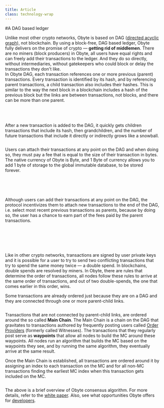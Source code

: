 ```yaml
---
title: Article
class: technology-wrap
---
```

#A DAG based ledger
<div class="sub-block">
    Unlike most other crypto networks, Obyte is based on DAG (<a target="_blank" href="https://en.wikipedia.org/wiki/Directed_acyclic_graph">directed acyclic graph</a>), not blockchain. By using a block-free, DAG based ledger, Obyte fully delivers on the promise of crypto &mdash; <strong>getting rid of middlemen</strong>. There are no miners (block producers) in Obyte, all users have equal rights and can freely add their transactions to the ledger. And they do so directly, without intermediaries, without gatekeepers who could block or delay the transactions they don't like.
</div>
<div class="sub-text-block">
    In Obyte DAG, each transaction references one or more previous (parent) transactions. Every transaction is identified by its hash, and by referencing parent transactions, a child transaction also includes their hashes. This is similar to the way the next block in a blockchain includes a hash of the previous block but the links are between transactions, not blocks, and there can be more than one parent.
</div>
<div class="text-block">
    <br><br>
    <img src="/user/themes/obyte/assets/technology/svg1.svg" alt="">
    <br><br>
    <p>After a new transaction is added to the DAG, it quickly gets children transactions that include its hash, then grandchildren, and the number of future transactions that include it directly or indirectly grows like a snowball.</p>
    <img src="/user/themes/obyte/assets/technology/svg2.svg" alt="">
    <div class="d-flex">
        <div class="img-block">
            <img src="/user/themes/obyte/assets/technology/flex1.svg" alt="">
        </div>
        <div class="info-block">
            <p>Users can attach their transactions at any point on the DAG and when doing so, they must pay a fee that is equal to the size of their transaction in bytes. The native currency of Obyte is Byte, and 1 Byte of currency allows you to add 1 byte of storage to the global immutable database, to be stored forever.</p>
        </div>
    </div>
    <br><br><br>
    <div class="d-flex">
        <div class="img-block">
            <img src="/user/themes/obyte/assets/technology/flex2.svg" alt="">
        </div>
        <div class="info-block">
            <p>Although users can add their transactions at any point on the DAG, the protocol incentivizes them to attach new transactions to the end of the DAG, i.e. select most recent previous transactions as parents, because by doing so, the user has a chance to earn part of the fees paid by the parent transactions.</p>
        </div>
    </div>
    <br><br><br><br>
    <p>Like in other crypto networks, transactions are signed by user private keys and it is possible for a user to try to send two conflicting transactions that try to spend the same money twice &mdash; a double spend. In blockchains, double spends are resolved by miners. In Obyte, there are rules that determine the order of transactions, all nodes follow these rules to arrive at the same order of transactions, and out of two double-spends, the one that comes earlier in this order, wins.</p>
    <p>Some transactions are already ordered just because they are on a DAG and they are connected through one or more parent-child links.</p>
    <img src="/user/themes/obyte/assets/technology/svg3.svg" alt="">
    <p>Transactions that are not connected by parent-child links, are ordered around the so called <strong>Main Chain</strong>. The Main Chain is a chain on the DAG that gravitates to transactions authored by frequently posting users called <a href="/technology/order-providers">Order Providers</a> (formerly called Witnesses). The transactions that they regularly post serve as <strong>waypoints</strong> that allow all nodes to build the MC around these waypoints. All nodes run an algorithm that builds the MC based on the waypoints they see, and by running the same algorithm, they eventually arrive at the same result.</p>    
    <p>Once the Main Chain is established, all transactions are ordered around it by assigning an index to each transaction on the MC and for all non-MC transactions finding the earliest MC index when this transaction gets included on the MC.</p>
    <img src="/user/themes/obyte/assets/technology/svg4.svg" alt="">
    <p>The above is a brief overview of Obyte consensus algorithm. For more details, refer to the <a href="/Byteball.pdf">white paper</a>. Also, see what opportunities Obyte offers for <a href="developers">developers</a>.</p>
</div>






